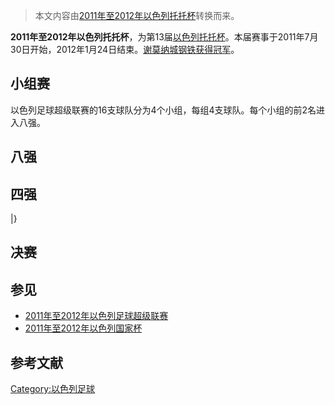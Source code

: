 > 本文内容由[2011年至2012年以色列托托杯](https://zh.wikipedia.org/wiki/2011年至2012年以色列托托杯)转换而来。


**2011年至2012年以色列托托杯**，为第13届[以色列托托杯](https://zh.wikipedia.org/wiki/以色列托托杯 "wikilink")。本届赛事于2011年7月30日开始，2012年1月24日结束。[谢莫纳城钢铁获得冠军](https://zh.wikipedia.org/wiki/谢莫纳城钢铁 "wikilink")。

## 小组赛

以色列足球超级联赛的16支球队分为4个小组，每组4支球队。每个小组的前2名进入八强。

## 八强

## 四强

|}

## 决赛

## 参见

  - [2011年至2012年以色列足球超级联赛](../Page/2011年至2012年以色列足球超级联赛.md "wikilink")
  - [2011年至2012年以色列国家杯](../Page/2011年至2012年以色列国家杯.md "wikilink")

## 参考文献

[Category:以色列足球](https://zh.wikipedia.org/wiki/Category:以色列足球 "wikilink")